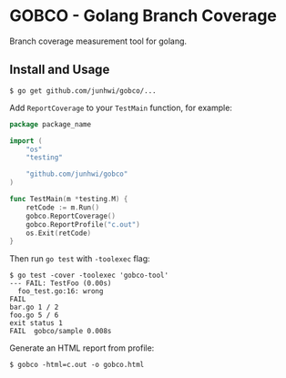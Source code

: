 # GOBCO - Golang Branch Coverage

Branch coverage measurement tool for golang.

## Install and Usage
```
$ go get github.com/junhwi/gobco/...
```

Add `ReportCoverage` to your `TestMain` function, for example:
```go
package package_name

import (
	"os"
	"testing"

	"github.com/junhwi/gobco"
)

func TestMain(m *testing.M) {
	retCode := m.Run()
	gobco.ReportCoverage()
	gobco.ReportProfile("c.out")
	os.Exit(retCode)
}
```

Then run `go test` with `-toolexec` flag:
```
$ go test -cover -toolexec 'gobco-tool'
--- FAIL: TestFoo (0.00s)
  foo_test.go:16: wrong
FAIL
bar.go 1 / 2
foo.go 5 / 6
exit status 1
FAIL  gobco/sample 0.008s
```

Generate an HTML report from profile:
```
$ gobco -html=c.out -o gobco.html
```
